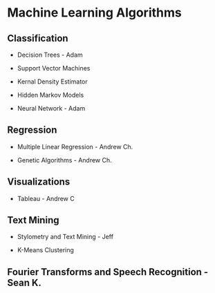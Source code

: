 # Machine Learning Algorithms

## Classification

* Decision Trees - Adam

* Support Vector Machines

* Kernal Density Estimator

* Hidden Markov Models

* Neural Network - Adam

## Regression

* Multiple Linear Regression - Andrew Ch. 

* Genetic Algorithms - Andrew Ch.

## Visualizations

* Tableau - Andrew C 

## Text Mining

* Stylometry and Text Mining - Jeff

* K-Means Clustering


## Fourier Transforms and Speech Recognition - Sean K.

